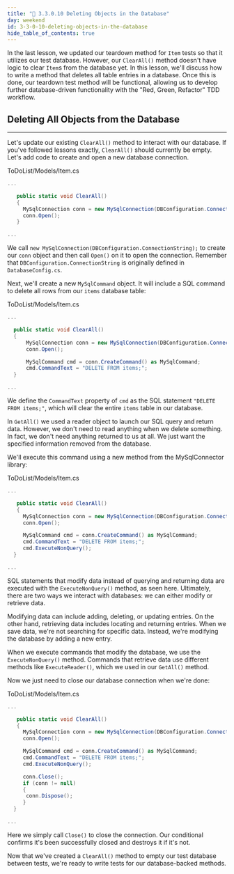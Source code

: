 ```yaml
---
title: "📓 3.3.0.10 Deleting Objects in the Database"
day: weekend
id: 3-3-0-10-deleting-objects-in-the-database
hide_table_of_contents: true
---
```


In the last lesson, we updated our teardown method for `Item` tests so that it utilizes our test database. However, our `ClearAll()` method doesn't have logic to clear `Item`s from the database yet. In this lesson, we'll discuss how to write a method that deletes all table entries in a database. Once this is done, our teardown test method will be functional, allowing us to develop further database-driven functionality with the "Red, Green, Refactor" TDD workflow.

## Deleting All Objects from the Database
---

Let's update our existing `ClearAll()` method to interact with our database. If you've followed lessons exactly, `ClearAll()` should currently be empty. Let's add code to create and open a new database connection.

<div class="filename">ToDoList/Models/Item.cs</div>

```csharp
...

   public static void ClearAll()
   {
     MySqlConnection conn = new MySqlConnection(DBConfiguration.ConnectionString);
     conn.Open();
   }

...
```

We call `new MySqlConnection(DBConfiguration.ConnectionString);` to create our `conn` object and then call `Open()` on it to open the connection. Remember that `DBConfiguration.ConnectionString` is originally defined in `DatabaseConfig.cs`.

Next, we'll create a new `MySqlCommand` object. It will include a SQL command to delete all rows from our `items` database table:

<div class="filename">ToDoList/Models/Item.cs</div>

```csharp
...

  public static void ClearAll()
  {
      MySqlConnection conn = new MySqlConnection(DBConfiguration.ConnectionString);
      conn.Open();

      MySqlCommand cmd = conn.CreateCommand() as MySqlCommand;
      cmd.CommandText = "DELETE FROM items;";
  }

...
```

We define the `CommandText` property of `cmd` as the SQL statement `"DELETE FROM items;"`, which will clear the entire `items` table in our database.

In `GetAll()` we used a reader object to launch our SQL query and return data. However, we don't need to read anything when we delete something. In fact, we don't need anything returned to us at all. We just want the specified information removed from the database.

We'll execute this command using a new method from the MySqlConnector library:

<div class="filename">ToDoList/Models/Item.cs</div>

```csharp
...

   public static void ClearAll()
   {
     MySqlConnection conn = new MySqlConnection(DBConfiguration.ConnectionString);
     conn.Open();

     MySqlCommand cmd = conn.CreateCommand() as MySqlCommand;
     cmd.CommandText = "DELETE FROM items;";
     cmd.ExecuteNonQuery();
  }

...
```

SQL statements that modify data instead of querying and returning data are executed with the `ExecuteNonQuery()` method, as seen here. Ultimately, there are two ways we interact with databases: we can either modify or retrieve data.

Modifying data can include adding, deleting, or updating entries. On the other hand, retrieving data includes locating and returning entries. When we save data, we're not searching for specific data. Instead, we're modifying the database by adding a new entry.

When we execute commands that modify the database, we use the `ExecuteNonQuery()` method.  Commands that retrieve data use different methods like `ExecuteReader()`, which we used in our `GetAll()` method.

Now we just need to close our database connection when we're done:

<div class="filename">ToDoList/Models/Item.cs</div>

```csharp
...

   public static void ClearAll()
   {
     MySqlConnection conn = new MySqlConnection(DBConfiguration.ConnectionString);
     conn.Open();

     MySqlCommand cmd = conn.CreateCommand() as MySqlCommand;
     cmd.CommandText = "DELETE FROM items;";
     cmd.ExecuteNonQuery();

     conn.Close();
     if (conn != null)
     {
      conn.Dispose();
     }
  }

...
```

Here we simply call `Close()` to close the connection. Our conditional confirms it's been successfully closed and destroys it if it's not.

Now that we've created a `ClearAll()` method to empty our test database between tests, we're ready to write tests for our database-backed methods.

